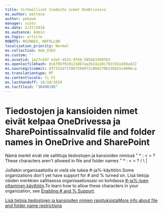 ```yaml
---
title: Virheelliset tiedosto nimet OneDrivessa
ms.author: matteva
author: pebaum
manager: scotv
ms.date: 2/27/2018
ms.audience: Admin
ms.topic: article
ROBOTS: NOINDEX, NOFOLLOW
localization_priority: Normal
ms.collection: Adm_O365
ms.custom: ''
ms.assetid: 1e27cb97-e3e5-4533-9f49-585b63399fb5
ms.openlocfilehash: 0cbf05f9c0121867aa3b24a10c7037d3a189ad22
ms.sourcegitcommit: 037331d71f06750d972c0b6278b23bb15c4806ca
ms.translationtype: MT
ms.contentlocale: fi-FI
ms.lasthandoff: 10/18/2019
ms.locfileid: "36498196"
---
```

# <a name="invalid-file-and-folder-names-in-onedrive-and-sharepoint"></a><span data-ttu-id="b1cd1-102">Tiedostojen ja kansioiden nimet eivät kelpaa OneDrivessa ja SharePointissa</span><span class="sxs-lookup"><span data-stu-id="b1cd1-102">Invalid file and folder names in OneDrive and SharePoint</span></span>

<span data-ttu-id="b1cd1-103">Nämä merkit eivät ole sallittuja tiedostojen ja kansioiden nimissä " \* : \< \> ?</span><span class="sxs-lookup"><span data-stu-id="b1cd1-103">These characters aren't allowed in file and folder names " \* : \< \> ?</span></span> <span data-ttu-id="b1cd1-104">/ \ |</span><span class="sxs-lookup"><span data-stu-id="b1cd1-104"></span></span> 
  
<span data-ttu-id="b1cd1-105">Joillakin organisaatioilla ei vielä ole tukea #-ja%-käyttöön.</span><span class="sxs-lookup"><span data-stu-id="b1cd1-105">Some organizations don't yet have support for # and % turned on.</span></span> <span data-ttu-id="b1cd1-106">Lisä tietoja näiden merkkien sallitaessa organisaatiossasi on kohdassa [#-ja%-tuen ottaminen käyttöön](https://go.microsoft.com/fwlink/?linkid=862611).</span><span class="sxs-lookup"><span data-stu-id="b1cd1-106">To learn how to allow these characters in your organization, see [Enabling # and % Support](https://go.microsoft.com/fwlink/?linkid=862611).</span></span> 
  
[<span data-ttu-id="b1cd1-107">Lisä tietoja tiedostojen ja kansioiden nimien rajoituksista</span><span class="sxs-lookup"><span data-stu-id="b1cd1-107">More info about file and folder name restrictions</span></span>](https://go.microsoft.com/fwlink/?linkid=866430)
  

